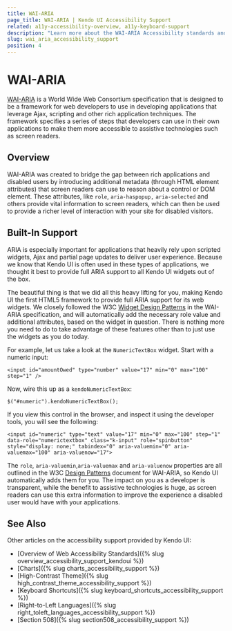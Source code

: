 ```yaml
---
title: WAI-ARIA
page_title: WAI-ARIA | Kendo UI Accessibility Support
related: a11y-accessibility-overview, a11y-keyboard-support
description: "Learn more about the WAI-ARIA Accessibility standards and their built-in support in Kendo UI components."
slug: wai_aria_accessibility_support
position: 4
---
```


# WAI-ARIA

[WAI-ARIA](http://www.w3.org/WAI/PF/aria-practices/) is a World Wide Web Consortium specification that is designed to be a framework for web developers to use in developing applications that leverage Ajax, scripting and other rich application techniques. The framework specifies a series of steps that developers can use in their own applications to make them more accessible to assistive technologies such as screen readers.

## Overview

WAI-ARIA was created to bridge the gap between rich applications and disabled users by introducing additional metadata (through HTML element attributes) that screen readers can use to reason about a control or DOM element. These attributes, like `role`, `aria-haspopup,` `aria-selected` and others provide vital information to screen readers, which can then be used to provide a richer level of interaction with your site for disabled visitors.

## Built-In Support

ARIA is especially important for applications that heavily rely upon scripted widgets, Ajax and partial page updates to deliver user experience. Because we know that Kendo UI is often used in these types of applications, we thought it best to provide full ARIA support to all Kendo UI widgets out of the box.

The beautiful thing is that we did all this heavy lifting for you, making Kendo UI the first HTML5 framework to provide full ARIA support for its web widgets. We closely followed the W3C [Widget Design Patterns](http://www.w3.org/WAI/PF/aria-practices/#aria_ex) in the WAI-ARIA specification, and will automatically add the necessary role value and additional attributes, based on the widget in question. There is nothing more you need to do to take advantage of these features other than to just use the widgets as you do today.

For example, let us take a look at the `NumericTextBox` widget. Start with a numeric input:

	<input id="amountOwed" type="number" value="17" min="0" max="100" step="1" />

Now, wire this up as a `kendoNumericTextBox`:

	$("#numeric").kendoNumericTextBox();

If you view this control in the browser, and inspect it using the developer tools, you will see the following:

	<input id="numeric" type="text" value="17" min="0" max="100" step="1" data-role="numerictextbox" class="k-input" role="spinbutton" style="display: none;" tabindex="0" aria-valuemin="0" aria-valuemax="100" aria-valuenow="17">

The `role`, `aria-valuemin`,`aria-valuemax` and `aria-valuenow` properties are all outlined in the W3C [Design Patterns](http://www.w3.org/WAI/PF/aria-practices/#aria_ex) document for WAI-ARIA, so Kendo UI automatically adds them for you. The impact on you as a developer is transparent, while the benefit to assistive technologies is huge, as screen readers can use this extra information to improve the experience a disabled user would have with your applications.

## See Also

Other articles on the accessibility support provided by Kendo UI:

* [Overview of Web Accessibility Standards]({% slug overview_accessibility_support_kendoui %})
* [Charts]({% slug charts_accessibility_support %})
* [High-Contrast Theme]({% slug high_contrast_theme_accessibility_support %})
* [Keyboard Shortcuts]({% slug keyboard_shortcuts_accessibility_support %})
* [Right-to-Left Languages]({% slug right_toleft_languages_accessibility_support %})
* [Section 508]({% slug section508_accessibility_support %})
